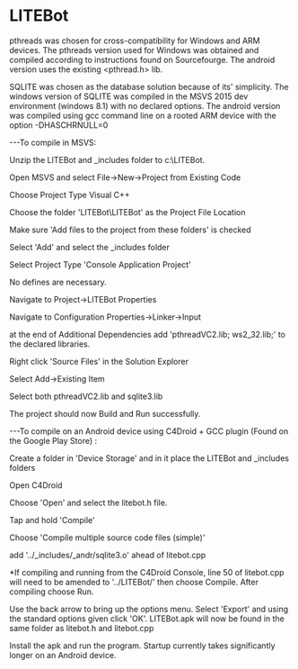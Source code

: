# LITEBot

pthreads was chosen for cross-compatibility for Windows and ARM devices.  The pthreads version used for Windows was obtained and compiled according to instructions found on Sourcefourge.  The android version uses the existing <pthread.h> lib.

SQLITE was chosen as the database solution because of its' simplicity.  The windows version of SQLITE was compiled in the MSVS 2015 dev environment (windows 8.1) with no declared options.  The android version was compiled using gcc command line on a rooted ARM device with the option -DHASCHRNULL=0

---To compile in MSVS:

Unzip the LITEBot and _includes folder to c:\LITEBot\.

Open MSVS and select File->New->Project from Existing Code

Choose Project Type Visual C++

Choose the folder 'LITEBot\LITEBot' as the Project File Location

Make sure 'Add files to the project from these folders' is checked

Select 'Add' and select the _includes folder

Select Project Type 'Console Application Project'

No defines are necessary.

Navigate to Project->LITEBot Properties

Navigate to Configuration Properties->Linker->Input

at the end of Additional Dependencies add 'pthreadVC2.lib; ws2_32.lib;' to the declared libraries.

Right click 'Source Files' in the Solution Explorer

Select Add->Existing Item

Select both pthreadVC2.lib and sqlite3.lib

The project should now Build and Run successfully.  

---To compile on an Android device using C4Droid + GCC plugin (Found on the Google Play Store) :

Create a folder in 'Device Storage' and in it place the LITEBot and _includes folders

Open C4Droid

Choose 'Open' and select the litebot.h file.

Tap and hold 'Compile'

Choose 'Compile multiple source code files (simple)'

add '../_includes/_andr/sqlite3.o' ahead of litebot.cpp

*If compiling and running from the C4Droid Console, line 50 of litebot.cpp will need to be amended to '../LITEBot/' then choose Compile.  After compiling choose Run.

Use the back arrow to bring up the options menu.  Select 'Export' and using the standard options given click 'OK'.  LITEBot.apk will now be found in the same folder as litebot.h and litebot.cpp

Install the apk and run the program.  Startup currently takes significantly longer on an Android device.
